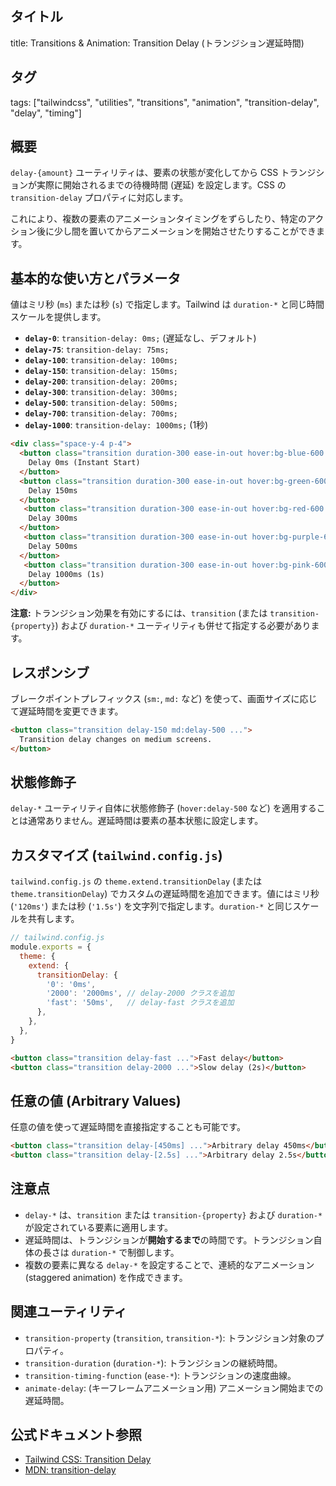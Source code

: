 ## タイトル
title: Transitions & Animation: Transition Delay (トランジション遅延時間)

## タグ
tags: ["tailwindcss", "utilities", "transitions", "animation", "transition-delay", "delay", "timing"]

## 概要
`delay-{amount}` ユーティリティは、要素の状態が変化してから CSS トランジションが実際に開始されるまでの待機時間 (遅延) を設定します。CSS の `transition-delay` プロパティに対応します。

これにより、複数の要素のアニメーションタイミングをずらしたり、特定のアクション後に少し間を置いてからアニメーションを開始させたりすることができます。

## 基本的な使い方とパラメータ

値はミリ秒 (`ms`) または秒 (`s`) で指定します。Tailwind は `duration-*` と同じ時間スケールを提供します。

*   **`delay-0`**: `transition-delay: 0ms;` (遅延なし、デフォルト)
*   **`delay-75`**: `transition-delay: 75ms;`
*   **`delay-100`**: `transition-delay: 100ms;`
*   **`delay-150`**: `transition-delay: 150ms;`
*   **`delay-200`**: `transition-delay: 200ms;`
*   **`delay-300`**: `transition-delay: 300ms;`
*   **`delay-500`**: `transition-delay: 500ms;`
*   **`delay-700`**: `transition-delay: 700ms;`
*   **`delay-1000`**: `transition-delay: 1000ms;` (1秒)

```html
<div class="space-y-4 p-4">
  <button class="transition duration-300 ease-in-out hover:bg-blue-600 bg-blue-500 text-white p-2 rounded delay-0"> {/* Default */}
    Delay 0ms (Instant Start)
  </button>
  <button class="transition duration-300 ease-in-out hover:bg-green-600 bg-green-500 text-white p-2 rounded delay-150">
    Delay 150ms
  </button>
   <button class="transition duration-300 ease-in-out hover:bg-red-600 bg-red-500 text-white p-2 rounded delay-300">
    Delay 300ms
  </button>
   <button class="transition duration-300 ease-in-out hover:bg-purple-600 bg-purple-500 text-white p-2 rounded delay-500">
    Delay 500ms
  </button>
   <button class="transition duration-300 ease-in-out hover:bg-pink-600 bg-pink-500 text-white p-2 rounded delay-1000">
    Delay 1000ms (1s)
  </button>
</div>
```
**注意:** トランジション効果を有効にするには、`transition` (または `transition-{property}`) および `duration-*` ユーティリティも併せて指定する必要があります。

## レスポンシブ

ブレークポイントプレフィックス (`sm:`, `md:` など) を使って、画面サイズに応じて遅延時間を変更できます。

```html
<button class="transition delay-150 md:delay-500 ...">
  Transition delay changes on medium screens.
</button>
```

## 状態修飾子

`delay-*` ユーティリティ自体に状態修飾子 (`hover:delay-500` など) を適用することは通常ありません。遅延時間は要素の基本状態に設定します。

## カスタマイズ (`tailwind.config.js`)

`tailwind.config.js` の `theme.extend.transitionDelay` (または `theme.transitionDelay`) でカスタムの遅延時間を追加できます。値にはミリ秒 (`'120ms'`) または秒 (`'1.5s'`) を文字列で指定します。`duration-*` と同じスケールを共有します。

```javascript
// tailwind.config.js
module.exports = {
  theme: {
    extend: {
      transitionDelay: {
        '0': '0ms',
        '2000': '2000ms', // delay-2000 クラスを追加
        'fast': '50ms',   // delay-fast クラスを追加
      },
    },
  },
}
```

```html
<button class="transition delay-fast ...">Fast delay</button>
<button class="transition delay-2000 ...">Slow delay (2s)</button>
```

## 任意の値 (Arbitrary Values)

任意の値を使って遅延時間を直接指定することも可能です。

```html
<button class="transition delay-[450ms] ...">Arbitrary delay 450ms</button>
<button class="transition delay-[2.5s] ...">Arbitrary delay 2.5s</button>
```

## 注意点

*   `delay-*` は、`transition` または `transition-{property}` および `duration-*` が設定されている要素に適用します。
*   遅延時間は、トランジションが**開始するまで**の時間です。トランジション自体の長さは `duration-*` で制御します。
*   複数の要素に異なる `delay-*` を設定することで、連続的なアニメーション (staggered animation) を作成できます。

## 関連ユーティリティ

*   `transition-property` (`transition`, `transition-*`): トランジション対象のプロパティ。
*   `transition-duration` (`duration-*`): トランジションの継続時間。
*   `transition-timing-function` (`ease-*`): トランジションの速度曲線。
*   `animate-delay`: (キーフレームアニメーション用) アニメーション開始までの遅延時間。

## 公式ドキュメント参照
*   [Tailwind CSS: Transition Delay](https://tailwindcss.com/docs/transition-delay)
*   [MDN: transition-delay](https://developer.mozilla.org/en-US/docs/Web/CSS/transition-delay)